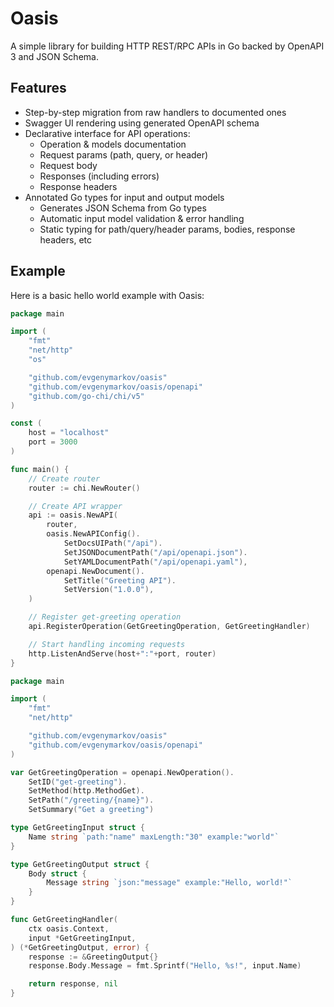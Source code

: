 # Oasis

A simple library for building HTTP REST/RPC APIs in Go backed by OpenAPI 3 and JSON Schema.

## Features

-   Step-by-step migration from raw handlers to documented ones
-   Swagger UI rendering using generated OpenAPI schema
-   Declarative interface for API operations:
    -   Operation & models documentation
    -   Request params (path, query, or header)
    -   Request body
    -   Responses (including errors)
    -   Response headers
-   Annotated Go types for input and output models
    -   Generates JSON Schema from Go types
    -   Automatic input model validation & error handling
    -   Static typing for path/query/header params, bodies, response headers, etc

## Example

Here is a basic hello world example with Oasis:

```go
package main

import (
	"fmt"
	"net/http"
	"os"

	"github.com/evgenymarkov/oasis"
	"github.com/evgenymarkov/oasis/openapi"
	"github.com/go-chi/chi/v5"
)

const (
	host = "localhost"
	port = 3000
)

func main() {
	// Create router
	router := chi.NewRouter()

	// Create API wrapper
	api := oasis.NewAPI(
		router,
		oasis.NewAPIConfig().
			SetDocsUIPath("/api").
			SetJSONDocumentPath("/api/openapi.json").
			SetYAMLDocumentPath("/api/openapi.yaml"),
		openapi.NewDocument().
			SetTitle("Greeting API").
			SetVersion("1.0.0"),
	)

	// Register get-greeting operation
	api.RegisterOperation(GetGreetingOperation, GetGreetingHandler)

	// Start handling incoming requests
	http.ListenAndServe(host+":"+port, router)
}
```

```go
package main

import (
	"fmt"
	"net/http"

	"github.com/evgenymarkov/oasis"
	"github.com/evgenymarkov/oasis/openapi"
)

var GetGreetingOperation = openapi.NewOperation().
	SetID("get-greeting").
	SetMethod(http.MethodGet).
	SetPath("/greeting/{name}").
	SetSummary("Get a greeting")

type GetGreetingInput struct {
	Name string `path:"name" maxLength:"30" example:"world"`
}

type GetGreetingOutput struct {
	Body struct {
		Message string `json:"message" example:"Hello, world!"`
	}
}

func GetGreetingHandler(
	ctx oasis.Context,
	input *GetGreetingInput,
) (*GetGreetingOutput, error) {
	response := &GreetingOutput{}
	response.Body.Message = fmt.Sprintf("Hello, %s!", input.Name)

	return response, nil
}
```
